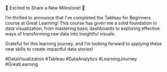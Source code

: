 🚀 Excited to Share a New Milestone! 🚀

I’m thrilled to announce that I’ve completed the Tableau for Beginners course at Great Learning! This course has given me a solid foundation in data visualization, from mastering basic dashboards to exploring effective ways of transforming raw data into insightful visuals.

Grateful for this learning journey, and I’m looking forward to applying these new skills to create impactful data stories!

#DataVisualization #Tableau #DataAnalytics #LearningJourney #GreatLearning
